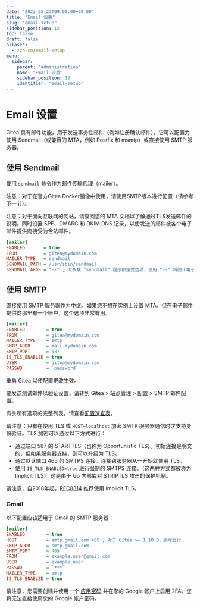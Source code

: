 ```yaml
---
date: "2023-05-23T09:00:00+08:00"
title: "Email 设置"
slug: "email-setup"
sidebar_position: 12
toc: false
draft: false
aliases:
  - /zh-cn/email-setup
menu:
  sidebar:
    parent: "administration"
    name: "Email 设置"
    sidebar_position: 12
    identifier: "email-setup"
---
```


# Email 设置



Gitea 具有邮件功能，用于发送事务性邮件（例如注册确认邮件）。它可以配置为使用 Sendmail（或兼容的 MTA，例如 Postfix 和 msmtp）或直接使用 SMTP 服务器。

## 使用 Sendmail

使用 `sendmail` 命令作为邮件传输代理（mailer）。

注意：对于在官方Gitea Docker镜像中使用，请使用SMTP版本进行配置（请参考下一节）。

注意：对于面向互联网的网站，请查阅您的 MTA 文档以了解通过TLS发送邮件的说明。同时设置 SPF、DMARC 和 DKIM DNS 记录，以使发送的邮件被各个电子邮件提供商接受为合法邮件。

```ini
[mailer]
ENABLED       = true
FROM          = gitea@mydomain.com
MAILER_TYPE   = sendmail
SENDMAIL_PATH = /usr/sbin/sendmail
SENDMAIL_ARGS = "--" ; 大多数 "sendmail" 程序都接受选项，使用 "--" 将防止电子邮件地址被解释为选项。
```

## 使用 SMTP

直接使用 SMTP 服务器作为中继。如果您不想在实例上设置 MTA，但在电子邮件提供商那里有一个帐户，这个选项非常有用。

```ini
[mailer]
ENABLED        = true
FROM           = gitea@mydomain.com
MAILER_TYPE    = smtp
SMTP_ADDR      = mail.mydomain.com
SMTP_PORT      = 587
IS_TLS_ENABLED = true
USER           = gitea@mydomain.com
PASSWD         = `password`
```

重启 Gitea 以使配置更改生效。

要发送测试邮件以验证设置，请转到 Gitea > 站点管理 > 配置 > SMTP 邮件配置。

有关所有选项的完整列表，请查看[配置速查表](doc/administration/config-cheat-sheet.zh-cn.md)。

请注意：只有在使用 TLS 或 `HOST=localhost` 加密 SMTP 服务器通信时才支持身份验证。TLS 加密可以通过以下方式进行：

- 通过端口 587 的 STARTTLS（也称为 Opportunistic TLS）。初始连接是明文的，但如果服务器支持，则可以升级为 TLS。
- 通过默认端口 465 的 SMTPS 连接。连接到服务器从一开始就使用 TLS。
- 使用 `IS_TLS_ENABLED=true` 进行强制的 SMTPS 连接。（这两种方式都被称为 Implicit TLS）
这是由于 Go 内部库对 STRIPTLS 攻击的保护机制。

请注意，自2018年起，[RFC8314](https://tools.ietf.org/html/rfc8314#section-3) 推荐使用 Implicit TLS。

### Gmail

以下配置应该适用于 Gmail 的 SMTP 服务器：

```ini
[mailer]
ENABLED        = true
HOST           = smtp.gmail.com:465 ; 对于 Gitea >= 1.18.0，删除此行
SMTP_ADDR      = smtp.gmail.com
SMTP_PORT      = 465
FROM           = example.user@gmail.com
USER           = example.user
PASSWD         = `***`
MAILER_TYPE    = smtp
IS_TLS_ENABLED = true
```

请注意，您需要创建并使用一个 [应用密码](https://support.google.com/accounts/answer/185833?hl=en) 并在您的 Google 帐户上启用 2FA。您将无法直接使用您的 Google 帐户密码。
